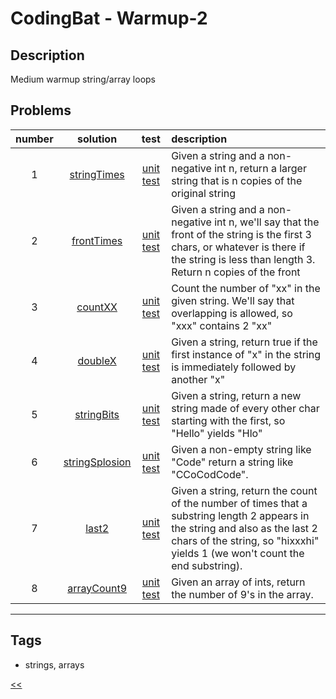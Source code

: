 # CodingBat - Warmup-2

## Description
Medium warmup string/array loops

## Problems
number|solution|test|description
:-:|:-:|:-:|:--
1|[stringTimes](src/main/java/StringTimes.java)|[unit test](src/test/java/StringTimesTest.java)|Given a string and a non-negative int n, return a larger string that is n copies of the original string
2|[frontTimes](src/main/java/FrontTimes.java)|[unit test](src/test/java/FrontTimesTest.java)|Given a string and a non-negative int n, we'll say that the front of the string is the first 3 chars, or whatever is there if the string is less than length 3. Return n copies of the front
3|[countXX](src/main/java/CountXX.java)|[unit test](src/test/java/CountXXTest.java)|Count the number of "xx" in the given string. We'll say that overlapping is allowed, so "xxx" contains 2 "xx"
4|[doubleX](src/main/java/DoubleX.java)|[unit test](src/test/java/DoubleXTest.java)|Given a string, return true if the first instance of "x" in the string is immediately followed by another "x"
5|[stringBits](src/main/java/StringBits.java)|[unit test](src/test/java/StringBitsTest.java)|Given a string, return a new string made of every other char starting with the first, so "Hello" yields "Hlo"
6|[stringSplosion](src/main/java/StringSplosion.java)|[unit test](src/test/java/StringSplosionTest.java)|Given a non-empty string like "Code" return a string like "CCoCodCode".
7|[last2](src/main/java/Last2.java)|[unit test](src/test/java/Last2Test.java)|Given a string, return the count of the number of times that a substring length 2 appears in the string and also as the last 2 chars of the string, so "hixxxhi" yields 1 (we won't count the end substring).
8|[arrayCount9](src/main/java/ArrayCount9.java)|[unit test](src/test/java/ArrayCount9Test.java)|Given an array of ints, return the number of 9's in the array.
<hr>
<!-- 0|[name](src/main/java)|[unit test](src/test/java)|desc -->

## Tags
- strings, arrays

[<<](../README.md#coding-bat)